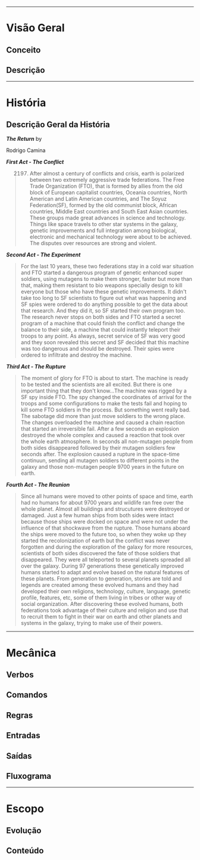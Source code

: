 

---

# Visão Geral #

## Conceito ##

## Descrição ##


---

# História #

## Descrição Geral da História ##

**_The Return_**
by

Rodrigo Camina


**_First Act - The Conflict_**

> 2197. After almost a century of conflicts and crisis, earth is polarized between two extremely aggressive trade federations. The Free Trade Organization (FTO), that is formed by allies from the old block of European capitalist countries, Oceania countries, North American and Latin American countries, and The Soyuz Federation(SF), formed by the old communist block, African countries, Middle East countries and South East Asian countries. These groups made great advances in science and technology. Things like space travels to other star systems in the galaxy, genetic improvements and full integration among biological, electronic and mechanical technology were about to be achieved. The disputes over resources are strong and violent.


**_Second Act - The Experiment_**

> For the last 10 years, these two federations stay in a cold war situation and FTO started a dangerous program of genetic enhanced super soldiers, using mutagens to make them stronger, faster but more than that, making them resistant to bio weapons specially design to kill everyone but those who have these genetic improvements. It didn't take too long to SF scientists to figure out what was happening and SF spies were ordered to do anything possible to get the data about that research. And they did it, so SF started their own program too. The research never stops on both sides and FTO started a secret program of a machine that could finish the conflict and change the balance to their side, a machine that could instantly teleport their troops to any point. As always, secret service of SF was very good and they soon revealed this secret and SF decided that this machine was too dangerous and should be destroyed. Their spies were ordered to infiltrate and destroy the machine.

**_Third Act - The Rupture_**

> The moment of glory for FTO is about to start. The machine is ready to be tested and the scientists are all excited. But there is one important thing that they don't know...The machine was rigged by a SF spy inside FTO. The spy changed the coordinates of arrival for the troops and some configurations to make the tests fail and hoping to kill some FTO soldiers in the process. But something went really bad. The sabotage did more than just move soldiers to the wrong place. The changes overloaded the machine and caused a chain reaction that started an irreversible fail. After a few seconds an explosion destroyed the whole complex and caused a reaction that took over the whole earth atmosphere. In seconds all non-mutagen people from both sides disappeared followed by their mutagen soldiers few seconds after. The explosion caused a rupture in the space-time continuun, sending all mutagen soldiers to different points in the galaxy and those non-mutagen people 9700 years in the future on earth.


**_Fourth Act - The Reunion_**

> Since all humans were moved to other points of space and time, earth had no humans for about 9700 years and wildlife ran free over the whole planet. Almost all buildings and strucutures were destroyed or damaged. Just a few human ships from both sides were intact because those ships were docked on space and were not under the influence of that shockwave from the rupture. Those humans aboard the ships were moved to the future too, so when they woke up they started the recolonization of earth but the conflict was never forgotten and during the exploration of the galaxy for more resources, scientists of both sides discovered the fate of those soldiers that disappeared. They were all teleported to several planets spreaded all over the galaxy.
> During 97 generations these genetically improved humans started to adapt and evolve based on the natural features of these planets. From generation to generation, stories are told and legends are created among these evolved humans and they had developed their own religions, technology, culture, language, genetic profile, features, etc, some of them living in tribes or other way of social organization.
> After discovering these evolved humans, both federations took advantage of their culture and religion and use that to recruit them to fight in their war on earth and other planets and systems in the galaxy, trying to make use of their powers.



---

# Mecânica #

## Verbos ##

## Comandos ##

## Regras ##

## Entradas ##

## Saídas ##

## Fluxograma ##


---

# Escopo #

## Evolução ##

## Conteúdo ##